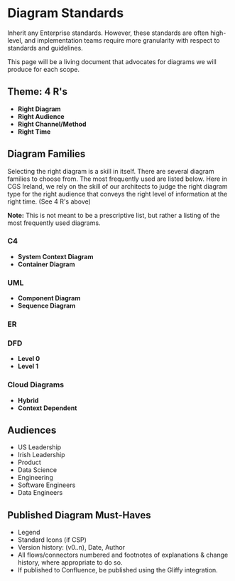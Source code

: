 
# Diagram Standards

Inherit any Enterprise standards. However, these standards are often high-level, and implementation teams require more granularity with respect to standards and guidelines.

This page will be a living document that advocates for diagrams we will produce for each scope.

## Theme: 4 R's

- **Right Diagram**
- **Right Audience**
- **Right Channel/Method**
- **Right Time**

## Diagram Families

Selecting the right diagram is a skill in itself. There are several diagram families to choose from. The most frequently used are listed below. Here in CGS Ireland, we rely on the skill of our architects to judge the right diagram type for the right audience that conveys the right level of information at the right time. (See 4 R's above)

**Note:** This is not meant to be a prescriptive list, but rather a listing of the most frequently used diagrams.

### C4
- **System Context Diagram**
- **Container Diagram**

### UML
- **Component Diagram**
- **Sequence Diagram**

### ER

### DFD
- **Level 0**
- **Level 1**

### Cloud Diagrams
- **Hybrid**
- **Context Dependent**

## Audiences
- US Leadership
- Irish Leadership
- Product
- Data Science
- Engineering
- Software Engineers
- Data Engineers

## Published Diagram Must-Haves
- Legend
- Standard Icons (if CSP)
- Version history: (v0..n), Date, Author
- All flows/connectors numbered and footnotes of explanations & change history, where appropriate to do so.
- If published to Confluence, be published using the Gliffy integration.
